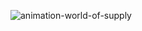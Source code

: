 ![animation-world-of-supply](https://github.com/tihorias/Supply_Chain_Reinforcement_Learning/assets/41759635/415e7557-1681-48a5-9200-f03536f2e725)
